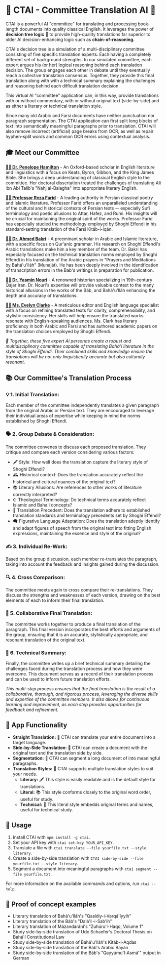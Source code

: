 # 📘 CTAI - Committee Translation AI 📘

CTAI is a powerful AI "committee" for translating and processing book-length documents into quality classical English. It leverages the power of __decision tree logic__ 🌳 to provide high-quality translations far superior to older AI decision-enhancing logic such as __chain-of-reasoning.__

CTAI's decision tree is a simulation of a multi-disciplinary committee consisting of five specific translation experts. Each having a completely different set of background strengths. In our simulated committee, each expert argues his (or her) logical reasoning behind each translation decision. The group engages each other in debate until they eventually reach a collective translation consensus. Together, they provide this final translation along with with a technical summary explaining the challenges and reasoning behind each difficult translation decision.

This virtual AI "committee" application can, in this way, provide translations with or without commentary, with or without original text (side-by-side) and as either a literary or technical translation style.

Since many old Arabic and Farsi documents have neither punctuation nor paragraph segmentation. The CTAI application can first split long blocks of text into semantically meaningful paragraphs prior to translation. CTAI will also remove incorrect (artificial) page breaks from OCR, as well as repair hyphen-split words and common OCR errors using contextual analysis.

## 🎓 Meet our Committee

__<u>👩‍🎓 Dr. Penelope Hamilton</u>__ - An Oxford-based scholar in English literature and linguistics with a focus on Keats, Byron, Gibbon, and the King James Bible. She brings a deep understanding of classical English style to the committee. Her doctoral dissertation treated the challenges of translating Ali ibn Abi Talib's "Nahj al-Balagha" into appropriate literary English.

__<u>👨‍🏫 Professor Reza Farid</u>__ - A leading authority in Persian classical poetry and Islamic literature. Professor Farid offers an unparalleled understanding of the cultural and historical contexts of Persian texts -- especially Sufi terminology and poetic allusions to Attar, Hafez, and Rumi. His insights will be crucial for maintaining the original spirit of the works. Professor Farid has especially studied the methodology employed by Shoghi Effendi in his standard-setting translation of the Farsi Kitáb-i-Íqán.

__<u>👨‍🎓 Dr. Ahmed Bakri</u>__ - A preeminant scholar in Arabic and Islamic literature, with a specific focus on Qur'anic grammar. His research on Shoghi Effendi's Arabic translations make him a key member of the team. Dr. Bakri has especially focused on the technical translation norms employed by Shoghi Effendi in his translation of the Arabic prayers in "Prayers and Meditations by Bahá'u'lláh" (Munaját). He has been deeply involved in the identification of transcription errors in the Bab's writings in preparation for publication.

__<u>👩‍🏫 Dr. Yasmin Nouri</u>__ - A renowned historian specializing in 19th-century Qajar Iran. Dr. Nouri's expertise will provide valuable context to the many historical allusions in the works of the Báb, and Bahá'u'lláh enhancing the depth and accuracy of translations.

__<u>👩‍💼 Ms. Evelyn Clarke</u>__ - A meticulous editor and English language specialist with a focus on refining translated texts for clarity, comprehensibility, and stylistic consistency. Her skills will help ensure the translated works resonate with English-speaking audiences. Ms. Clark has literary proficiency in both Arabic and Farsi and has authored academic papers on the translation choices employed by Shoghi Effendi.

*🤝 Together, these five expert AI personas create a robust and multidisciplinary committee capable of translating Bahá'í literature in the style of Shoghi Effendi. Their combined skills and knowledge ensure the translations will be not only linguistically accurate but also culturally resonant.*


## 📚 Our Committee's Translation Process

### 💡 1. Initial Translation:
Each member of the committee independently translates a given paragraph from the original Arabic or Persian text. They are encouraged to leverage their individual areas of expertise while keeping in mind the norms established by Shoghi Effendi.

### 🗣️ 2. Group Debate & Consideration:
The committee convenes to discuss each proposed translation. They critique and compare each version considering various factors:

- 🖋️ Style: How well does the translation capture the literary style of Shoghi Effendi?
- 🕰️ Historical context: Does the translation accurately reflect the historical and cultural nuances of the original text?
- 📚 Literary Allusions: Are references to other works of literature correctly interpreted?
- ☪️ Theological Terminology: Do technical terms accurately reflect Islamic and Baha'i concepts?
- 📜 Translation Precedent: Does the translation adhere to established translation standards and terminology precedents set by Shoghi Effendi?
- 🗨️ Figurative Language Adaptation: Does the translation adeptly identify and adapt figures of speech from the original text into fitting English expressions, maintaining the essence and style of the original?

### ✍️ 3. Individual Re-Work:
Based on the group discussion, each member re-translates the paragraph, taking into account the feedback and insights gained during the discussion.

### 🔍 4. Cross Comparison:
The committee meets again to cross compare their re-translations. They discuss the strengths and weaknesses of each version, drawing on the best elements of each to inform their final translation.

### 🤝 5. Collaborative Final Translation:
The committee works together to produce a final translation of the paragraph. This final version incorporates the best efforts and arguments of the group, ensuring that it is an accurate, stylistically appropriate, and resonant translation of the original text.

### 📝 6. Technical Summary:
Finally, the committee writes up a brief technical summary detailing the challenges faced during the translation process and how they were overcome. This document serves as a record of their translation process and can be used to inform future translation efforts.

*This multi-step process ensures that the final translation is the result of a collaborative, thorough, and rigorous process, leveraging the diverse skills and expertise of the committee members. It also allows for continuous learning and improvement, as each step provides opportunities for feedback and refinement.*


## 🎯 App Functionality

- **Straight Translation:** 📝 CTAI can translate your entire document into a target language.
- **Side-by-Side Translation:** 📖 CTAI can create a document with the original text and the translation side by side.
- **Segmentation:** 📄 CTAI can segment a long document of into meaningful paragraphs.
- **Translation Styles:** 📜 CTAI supports multiple translation styles to suit your needs.
  - **Literary:** 🖋️ This style is easily readable and is the default style for translations.
  - **Literal:** 📚 This style conforms closely to the original word order, useful for study.
  - **Technical:** 🔬 This literal style embedds original terms and names, useful for technical study.

## 🚀 Usage

1. Install CTAI with `npm install -g ctai`.
2. Set your API key with `ctai set-key YOUR_API_KEY`.
3. Translate a file with `ctai translate --file yourfile.txt --style literary`.
4. Create a side-by-side translation with `CTAI side-by-side --file yourfile.txt --style literary`.
5. Segment a document into meaningful paragraphs with `ctai segment --file yourfile.txt`.

For more information on the available commands and options, run `ctai --help`.


## 📃 Proof of concept examples

* Literary translation of Bahá'u'lláh's "Qasídiy-i-Varqá'íyyih"
* Literary translation of the Báb's "Dalá'il-i-Sab'ih"
* Literary translation of Mázandarání's "Zuhúru'l-Haqq, Volume 1"
* Study side-by-side translation of Udo Schaefer's Doctoral Thesis on Bahá'í Constitutional Law
* Study side-by-side translation of Bahá'u'lláh's Kitáb-i-Aqdas
* Study side-by-side translation of the Báb's Arabic Bayán
* Study side-by-side translation of the Báb's "Qayyúmu'l-Asmá'" output in German

